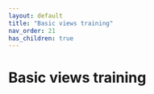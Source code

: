 ```yaml
---
layout: default
title: "Basic views training"
nav_order: 21
has_children: true
---
```

# Basic views training
  
